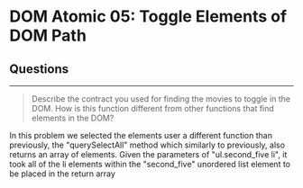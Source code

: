 # DOM Atomic 05: Toggle Elements of DOM Path

## Questions

---

> Describe the contract you used for finding the movies to toggle in the DOM. How is this function different from other functions that find elements in the DOM?

In this problem we selected the elements user a different function than previously, the "querySelectAll" method which similarly to previously, also returns an array of elements. Given the parameters of "ul.second_five li", it took all of the li elements within the "second_five" unordered list element to be placed in the return array